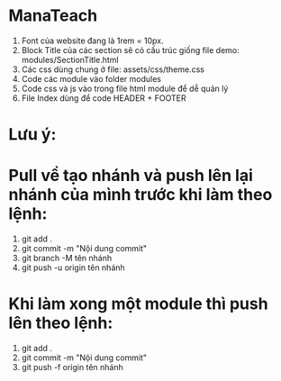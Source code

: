 # ManaTeach
1. Font của website đang là 1rem = 10px.
2. Block Title của các section sẽ có cấu trúc giống file demo: modules/SectionTitle.html
3. Các css dùng chung ở file: assets/css/theme.css
4. Code các module vào folder modules
5. Code css và js vào trong file html module để dễ quản lý
6. File Index dùng để code HEADER + FOOTER

# Lưu ý:
# Pull về tạo nhánh và push lên lại nhánh của mình trước khi làm theo lệnh: 
1. git add .
2. git commit -m "Nội dung commit"
4. git branch -M tên nhánh
3. git push -u origin tên nhánh
# Khi làm xong một module thì push lên theo lệnh:
1. git add .
2. git commit -m "Nội dung commit"
3. git push -f origin tên nhánh